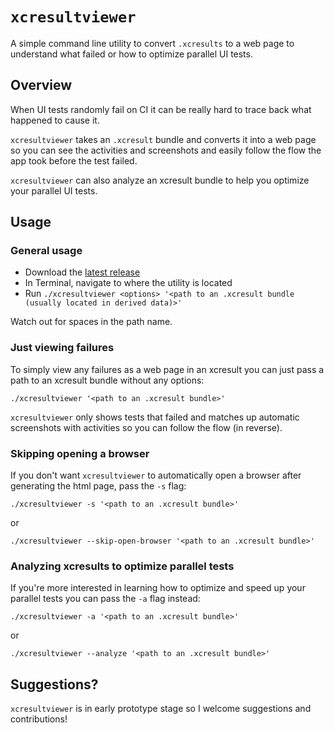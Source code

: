 # `xcresultviewer`
A simple command line utility to convert `.xcresults` to a web page to understand what failed or how to optimize parallel UI tests.

## Overview

When UI tests randomly fail on CI it can be really hard to trace back what happened to cause it.

`xcresultviewer` takes an `.xcresult` bundle and converts it into a web page so you can see the activities and screenshots and easily follow the flow the app took before the test failed.

`xcresultviewer` can also analyze an xcresult bundle to help you optimize your parallel UI tests.

## Usage

### General usage

- Download the [latest release](https://github.com/KaneCheshire/xcresultviewer/releases/latest)
- In Terminal, navigate to where the utility is located
- Run `./xcresultviewer <options> '<path to an .xcresult bundle (usually located in derived data)>'`

Watch out for spaces in the path name.

### Just viewing failures

To simply view any failures as a web page in an xcresult you can just pass a path to an xcresult bundle without any options:

```
./xcresultviewer '<path to an .xcresult bundle>'
```

`xcresultviewer` only shows tests that failed and matches up automatic screenshots with activities so you can follow the flow (in reverse).

### Skipping opening a browser

If you don't want `xcresultviewer` to automatically open a browser after generating the html page, pass the `-s` flag:

```
./xcresultviewer -s '<path to an .xcresult bundle>'
```
or
```
./xcresultviewer --skip-open-browser '<path to an .xcresult bundle>'
```

### Analyzing xcresults to optimize parallel tests

If you're more interested in learning how to optimize and speed up your parallel tests you can
pass the `-a` flag instead:

```
./xcresultviewer -a '<path to an .xcresult bundle>'
```
or
```
./xcresultviewer --analyze '<path to an .xcresult bundle>'
```

## Suggestions?

`xcresultviewer` is in early prototype stage so I welcome suggestions and contributions!
